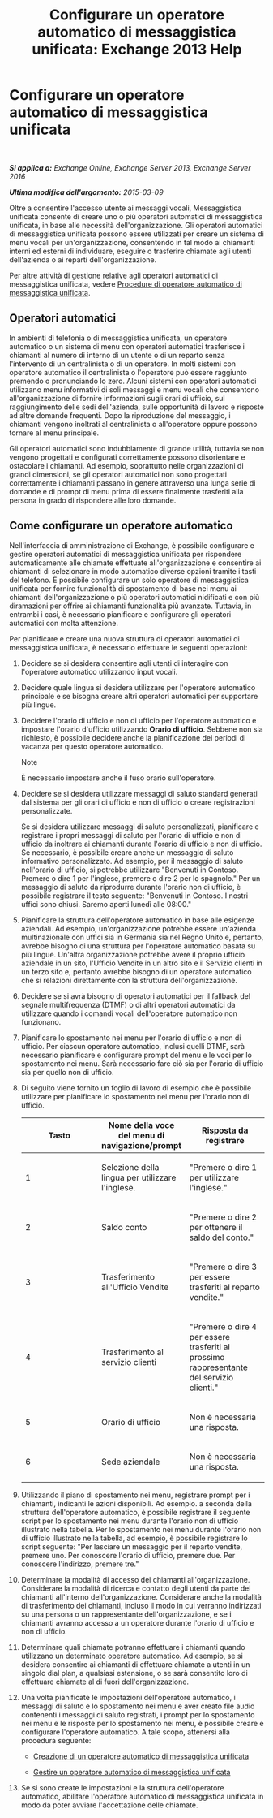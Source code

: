 ﻿---
title: 'Configurare un operatore automatico di messaggistica unificata: Exchange 2013 Help'
TOCTitle: Configurare un operatore automatico di messaggistica unificata
ms:assetid: 0a3492f8-8aba-4904-96fd-6e023175012a
ms:mtpsurl: https://technet.microsoft.com/it-it/library/JJ673508(v=EXCHG.150)
ms:contentKeyID: 50479970
ms.date: 05/22/2018
mtps_version: v=EXCHG.150
ms.translationtype: MT
---

# Configurare un operatore automatico di messaggistica unificata

 

_**Si applica a:** Exchange Online, Exchange Server 2013, Exchange Server 2016_

_**Ultima modifica dell'argomento:** 2015-03-09_

Oltre a consentire l'accesso utente ai messaggi vocali, Messaggistica unificata consente di creare uno o più operatori automatici di messaggistica unificata, in base alle necessità dell'organizzazione. Gli operatori automatici di messaggistica unificata possono essere utilizzati per creare un sistema di menu vocali per un'organizzazione, consentendo in tal modo ai chiamanti interni ed esterni di individuare, eseguire o trasferire chiamate agli utenti dell'azienda o ai reparti dell'organizzazione.

Per altre attività di gestione relative agli operatori automatici di messaggistica unificata, vedere [Procedure di operatore automatico di messaggistica unificata](um-auto-attendant-procedures-exchange-2013-help.md).

## Operatori automatici

In ambienti di telefonia o di messaggistica unificata, un operatore automatico o un sistema di menu con operatori automatici trasferisce i chiamanti al numero di interno di un utente o di un reparto senza l'intervento di un centralinista o di un operatore. In molti sistemi con operatore automatico il centralinista o l'operatore può essere raggiunto premendo o pronunciando lo zero. Alcuni sistemi con operatori automatici utilizzano menu informativi di soli messaggi e menu vocali che consentono all'organizzazione di fornire informazioni sugli orari di ufficio, sul raggiungimento delle sedi dell'azienda, sulle opportunità di lavoro e risposte ad altre domande frequenti. Dopo la riproduzione del messaggio, i chiamanti vengono inoltrati al centralinista o all'operatore oppure possono tornare al menu principale.

Gli operatori automatici sono indubbiamente di grande utilità, tuttavia se non vengono progettati e configurati correttamente possono disorientare e ostacolare i chiamanti. Ad esempio, soprattutto nelle organizzazioni di grandi dimensioni, se gli operatori automatici non sono progettati correttamente i chiamanti passano in genere attraverso una lunga serie di domande e di prompt di menu prima di essere finalmente trasferiti alla persona in grado di rispondere alle loro domande.

## Come configurare un operatore automatico

Nell'interfaccia di amministrazione di Exchange, è possibile configurare e gestire operatori automatici di messaggistica unificata per rispondere automaticamente alle chiamate effettuate all'organizzazione e consentire ai chiamanti di selezionare in modo automatico diverse opzioni tramite i tasti del telefono. È possibile configurare un solo operatore di messaggistica unificata per fornire funzionalità di spostamento di base nei menu ai chiamanti dell'organizzazione o più operatori automatici nidificati e con più diramazioni per offrire ai chiamanti funzionalità più avanzate. Tuttavia, in entrambi i casi, è necessario pianificare e configurare gli operatori automatici con molta attenzione.

Per pianificare e creare una nuova struttura di operatori automatici di messaggistica unificata, è necessario effettuare le seguenti operazioni:

1.  Decidere se si desidera consentire agli utenti di interagire con l'operatore automatico utilizzando input vocali.

2.  Decidere quale lingua si desidera utilizzare per l'operatore automatico principale e se bisogna creare altri operatori automatici per supportare più lingue.

3.  Decidere l'orario di ufficio e non di ufficio per l'operatore automatico e impostare l'orario d'ufficio utilizzando **Orario di ufficio**. Sebbene non sia richiesto, è possibile decidere anche la pianificazione dei periodi di vacanza per questo operatore automatico.
    

    > [!NOTE]
    > È necessario impostare anche il fuso orario sull'operatore.



4.  Decidere se si desidera utilizzare messaggi di saluto standard generati dal sistema per gli orari di ufficio e non di ufficio o creare registrazioni personalizzate.
    
    Se si desidera utilizzare messaggi di saluto personalizzati, pianificare e registrare i propri messaggi di saluto per l'orario di ufficio e non di ufficio da inoltrare ai chiamanti durante l'orario di ufficio e non di ufficio. Se necessario, è possibile creare anche un messaggio di saluto informativo personalizzato. Ad esempio, per il messaggio di saluto nell'orario di ufficio, si potrebbe utilizzare "Benvenuti in Contoso. Premere o dire 1 per l'inglese, premere o dire 2 per lo spagnolo." Per un messaggio di saluto da riprodurre durante l'orario non di ufficio, è possibile registrare il testo seguente: "Benvenuti in Contoso. I nostri uffici sono chiusi. Saremo aperti lunedì alle 08:00."

5.  Pianificare la struttura dell'operatore automatico in base alle esigenze aziendali. Ad esempio, un'organizzazione potrebbe essere un'azienda multinazionale con uffici sia in Germania sia nel Regno Unito e, pertanto, avrebbe bisogno di una struttura per l'operatore automatico basata su più lingue. Un'altra organizzazione potrebbe avere il proprio ufficio aziendale in un sito, l'Ufficio Vendite in un altro sito e il Servizio clienti in un terzo sito e, pertanto avrebbe bisogno di un operatore automatico che si relazioni direttamente con la struttura dell'organizzazione.

6.  Decidere se si avrà bisogno di operatori automatici per il fallback del segnale multifrequenza (DTMF) o di altri operatori automatici da utilizzare quando i comandi vocali dell'operatore automatico non funzionano.

7.  Pianificare lo spostamento nei menu per l'orario di ufficio e non di ufficio. Per ciascun operatore automatico, inclusi quelli DTMF, sarà necessario pianificare e configurare prompt del menu e le voci per lo spostamento nei menu. Sarà necessario fare ciò sia per l'orario di ufficio sia per quello non di ufficio.

8.  Di seguito viene fornito un foglio di lavoro di esempio che è possibile utilizzare per pianificare lo spostamento nei menu per l'orario non di ufficio.
    
    
    <table>
    <colgroup>
    <col style="width: 33%" />
    <col style="width: 33%" />
    <col style="width: 33%" />
    </colgroup>
    <thead>
    <tr class="header">
    <th><strong>Tasto</strong></th>
    <th><strong>Nome della voce del menu di navigazione/prompt</strong></th>
    <th><strong>Risposta da registrare</strong></th>
    </tr>
    </thead>
    <tbody>
    <tr class="odd">
    <td><p>1</p></td>
    <td><p>Selezione della lingua per utilizzare l'inglese.</p></td>
    <td><p>&quot;Premere o dire 1 per utilizzare l'inglese.&quot;</p></td>
    </tr>
    <tr class="even">
    <td><p>2</p></td>
    <td><p>Saldo conto</p></td>
    <td><p>&quot;Premere o dire 2 per ottenere il saldo del conto.&quot;</p></td>
    </tr>
    <tr class="odd">
    <td><p>3</p></td>
    <td><p>Trasferimento all'Ufficio Vendite</p></td>
    <td><p>&quot;Premere o dire 3 per essere trasferiti al reparto vendite.&quot;</p></td>
    </tr>
    <tr class="even">
    <td><p>4</p></td>
    <td><p>Trasferimento al servizio clienti</p></td>
    <td><p>&quot;Premere o dire 4 per essere trasferiti al prossimo rappresentante del servizio clienti.&quot;</p></td>
    </tr>
    <tr class="odd">
    <td><p>5</p></td>
    <td><p>Orario di ufficio</p></td>
    <td><p>Non è necessaria una risposta.</p></td>
    </tr>
    <tr class="even">
    <td><p>6</p></td>
    <td><p>Sede aziendale</p></td>
    <td><p>Non è necessaria una risposta.</p></td>
    </tr>
    </tbody>
    </table>


9.  Utilizzando il piano di spostamento nei menu, registrare prompt per i chiamanti, indicanti le azioni disponibili. Ad esempio. a seconda della struttura dell'operatore automatico, è possibile registrare il seguente script per lo spostamento nei menu durante l'orario non di ufficio illustrato nella tabella. Per lo spostamento nei menu durante l'orario non di ufficio illustrato nella tabella, ad esempio, è possibile registrare lo script seguente: "Per lasciare un messaggio per il reparto vendite, premere uno. Per conoscere l'orario di ufficio, premere due. Per conoscere l'indirizzo, premere tre."

10. Determinare la modalità di accesso dei chiamanti all'organizzazione. Considerare la modalità di ricerca e contatto degli utenti da parte dei chiamanti all'interno dell'organizzazione. Considerare anche la modalità di trasferimento dei chiamanti, incluso il modo in cui verranno indirizzati su una persona o un rappresentante dell'organizzazione, e se i chiamanti avranno accesso a un operatore durante l'orario di ufficio e non di ufficio.

11. Determinare quali chiamate potranno effettuare i chiamanti quando utilizzano un determinato operatore automatico. Ad esempio, se si desidera consentire ai chiamanti di effettuare chiamate a utenti in un singolo dial plan, a qualsiasi estensione, o se sarà consentito loro di effettuare chiamate al di fuori dell'organizzazione.

12. Una volta pianificate le impostazioni dell'operatore automatico, i messaggi di saluto e lo spostamento nei menu e aver creato file audio contenenti i messaggi di saluto registrati, i prompt per lo spostamento nei menu e le risposte per lo spostamento nei menu, è possibile creare e configurare l'operatore automatico. A tale scopo, attenersi alla procedura seguente:
    
      - [Creazione di un operatore automatico di messaggistica unificata](create-a-um-auto-attendant-exchange-2013-help.md)
    
      - [Gestire un operatore automatico di messaggistica unificata](manage-a-um-auto-attendant-exchange-2013-help.md)

13. Se si sono create le impostazioni e la struttura dell'operatore automatico, abilitare l'operatore automatico di messaggistica unificata in modo da poter avviare l'accettazione delle chiamate.

